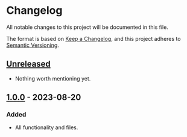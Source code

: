# Changelog

All notable changes to this project will be documented in this file.

The format is based on [Keep a Changelog](https://keepachangelog.com/en/1.0.0/),
and this project adheres to [Semantic Versioning](https://semver.org/spec/v2.0.0.html).


## [Unreleased]

- Nothing worth mentioning yet.


## [1.0.0] - 2023-08-20

### Added

- All functionality and files.


[unreleased]: https://github.com/foundata/chocolatey-sendkeys.extension/compare/v1.0.0...HEAD
[1.0.0]: https://github.com/foundata/chocolatey-sendkeys.extension/releases/tag/v1.0.0
